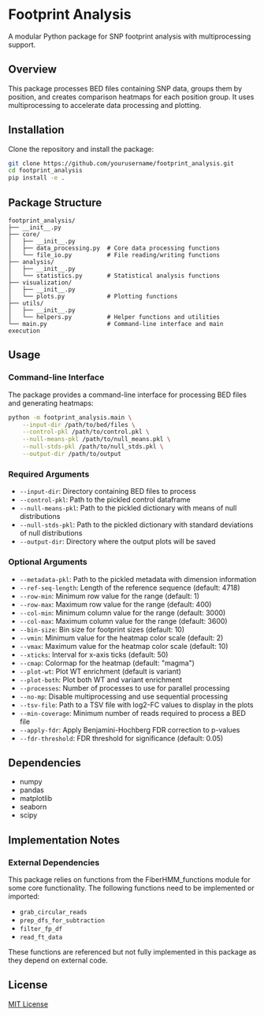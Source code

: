 # Footprint Analysis

A modular Python package for SNP footprint analysis with multiprocessing support.

## Overview

This package processes BED files containing SNP data, groups them by position, and creates comparison heatmaps for each position group. It uses multiprocessing to accelerate data processing and plotting.

## Installation

Clone the repository and install the package:

```bash
git clone https://github.com/yourusername/footprint_analysis.git
cd footprint_analysis
pip install -e .
```

## Package Structure

```
footprint_analysis/
├── __init__.py
├── core/
│   ├── __init__.py
│   ├── data_processing.py  # Core data processing functions
│   └── file_io.py          # File reading/writing functions
├── analysis/
│   ├── __init__.py
│   └── statistics.py       # Statistical analysis functions
├── visualization/
│   ├── __init__.py
│   └── plots.py            # Plotting functions
├── utils/
│   ├── __init__.py
│   └── helpers.py          # Helper functions and utilities
└── main.py                 # Command-line interface and main execution
```

## Usage

### Command-line Interface

The package provides a command-line interface for processing BED files and generating heatmaps:

```bash
python -m footprint_analysis.main \
    --input-dir /path/to/bed/files \
    --control-pkl /path/to/control.pkl \
    --null-means-pkl /path/to/null_means.pkl \
    --null-stds-pkl /path/to/null_stds.pkl \
    --output-dir /path/to/output
```

### Required Arguments

- `--input-dir`: Directory containing BED files to process
- `--control-pkl`: Path to the pickled control dataframe
- `--null-means-pkl`: Path to the pickled dictionary with means of null distributions
- `--null-stds-pkl`: Path to the pickled dictionary with standard deviations of null distributions
- `--output-dir`: Directory where the output plots will be saved

### Optional Arguments

- `--metadata-pkl`: Path to the pickled metadata with dimension information
- `--ref-seq-length`: Length of the reference sequence (default: 4718)
- `--row-min`: Minimum row value for the range (default: 1)
- `--row-max`: Maximum row value for the range (default: 400)
- `--col-min`: Minimum column value for the range (default: 3000)
- `--col-max`: Maximum column value for the range (default: 3600)
- `--bin-size`: Bin size for footprint sizes (default: 10)
- `--vmin`: Minimum value for the heatmap color scale (default: 2)
- `--vmax`: Maximum value for the heatmap color scale (default: 10)
- `--xticks`: Interval for x-axis ticks (default: 50)
- `--cmap`: Colormap for the heatmap (default: "magma")
- `--plot-wt`: Plot WT enrichment (default is variant)
- `--plot-both`: Plot both WT and variant enrichment
- `--processes`: Number of processes to use for parallel processing
- `--no-mp`: Disable multiprocessing and use sequential processing
- `--tsv-file`: Path to a TSV file with log2-FC values to display in the plots
- `--min-coverage`: Minimum number of reads required to process a BED file
- `--apply-fdr`: Apply Benjamini-Hochberg FDR correction to p-values
- `--fdr-threshold`: FDR threshold for significance (default: 0.05)

## Dependencies

- numpy
- pandas
- matplotlib
- seaborn
- scipy

## Implementation Notes

### External Dependencies

This package relies on functions from the FiberHMM_functions module for some core functionality. The following functions need to be implemented or imported:

- `grab_circular_reads`
- `prep_dfs_for_subtraction`
- `filter_fp_df`
- `read_ft_data`

These functions are referenced but not fully implemented in this package as they depend on external code.

## License

[MIT License](LICENSE)
